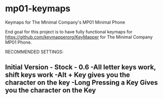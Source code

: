 # mp01-keymaps
Keymaps for The MInimal Company's MP01 Minimal Phone

End goal for this project is to have fully functional keymaps for https://github.com/keymapperorg/KeyMapper for The Minimal Company MP01 Phone. 

RECOMMENDED SETTINGS:

Initial Version - Stock - 0.6
-All letter keys work, shift keys work
-Alt + Key gives you the character on the key
-Long Pressing a Key Gives you the character on the Key
-
